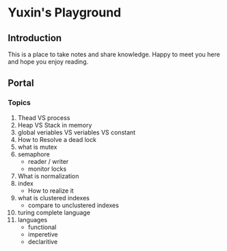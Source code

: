 # Yuxin's Playground

## Introduction

This is a place to take notes and share knowledge. Happy to meet you here and hope you enjoy reading.

## Portal

### Topics

1. Thead VS process
1. Heap VS Stack in memory
1. global veriables VS veriables VS constant
1. How to Resolve a dead lock
1. what is mutex
1. semaphore
    - reader / writer
    - monitor locks
1. What is normalization
1. index
    - How to realize it
1. what is clustered indexes
    - compare to unclustered indexes
1. turing complete language
1. languages
    - functional
    - imperetive
    - declaritive
